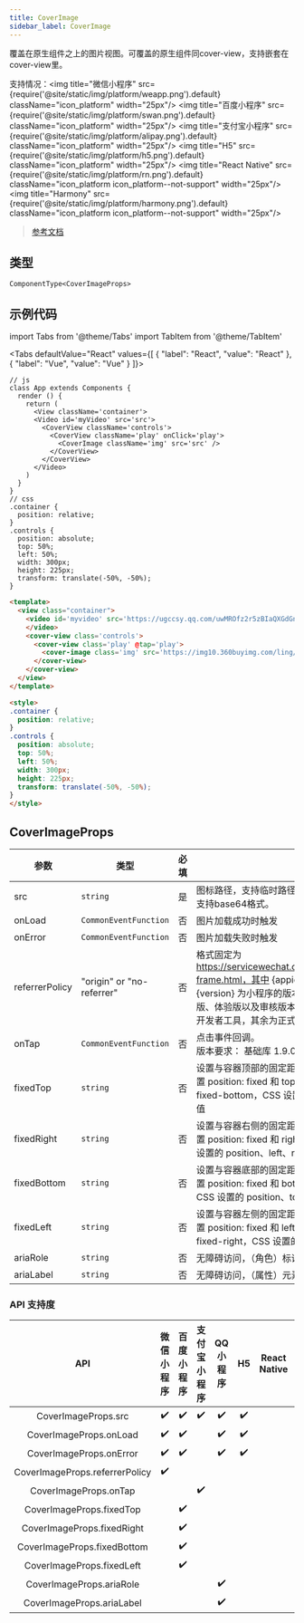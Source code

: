 ```yaml
---
title: CoverImage
sidebar_label: CoverImage
---
```


覆盖在原生组件之上的图片视图。可覆盖的原生组件同cover-view，支持嵌套在cover-view里。

支持情况：<img title="微信小程序" src={require('@site/static/img/platform/weapp.png').default} className="icon_platform" width="25px"/> <img title="百度小程序" src={require('@site/static/img/platform/swan.png').default} className="icon_platform" width="25px"/> <img title="支付宝小程序" src={require('@site/static/img/platform/alipay.png').default} className="icon_platform" width="25px"/> <img title="H5" src={require('@site/static/img/platform/h5.png').default} className="icon_platform" width="25px"/> <img title="React Native" src={require('@site/static/img/platform/rn.png').default} className="icon_platform icon_platform--not-support" width="25px"/> <img title="Harmony" src={require('@site/static/img/platform/harmony.png').default} className="icon_platform icon_platform--not-support" width="25px"/>

> [参考文档](https://developers.weixin.qq.com/miniprogram/dev/component/cover-image.html)

## 类型

```tsx
ComponentType<CoverImageProps>
```

## 示例代码

import Tabs from '@theme/Tabs'
import TabItem from '@theme/TabItem'

<Tabs
  defaultValue="React"
  values={[
  {
    "label": "React",
    "value": "React"
  },
  {
    "label": "Vue",
    "value": "Vue"
  }
]}>
<TabItem value="React">

```tsx
// js
class App extends Components {
  render () {
    return (
      <View className='container'>
      <Video id='myVideo' src='src'>
        <CoverView className='controls'>
          <CoverView className='play' onClick='play'>
            <CoverImage className='img' src='src' />
          </CoverView>
        </CoverView>
      </Video>
    )
  }
}
// css
.container {
  position: relative;
}
.controls {
  position: absolute;
  top: 50%;
  left: 50%;
  width: 300px;
  height: 225px;
  transform: translate(-50%, -50%);
}
```
</TabItem>
<TabItem value="Vue">

```html
<template>
  <view class="container">
    <video id='myvideo' src='https://ugccsy.qq.com/uwMROfz2r5zBIaQXGdGnC2dfDma3J1MItM3912IN4IRQvkRM/o31507f7lcd.mp4?sdtfrom=v1010&guid=aa18cf106b7fdb7e40f2d20b206f2b4f&vkey=63B0FCCC7FC3ADC342C166D86571AE02772258CD9B515B065DC68DF3919D8C288AE831D570ED5E8FE0FF3E81E170D04FF11F874BFDDACF7AAA2C0CFF2ACB39FB1A94DAD1AB859BDA53E4DD6DBCDC1217CEF789A9AC079924E2BBC599EED7A1FFDD60A727F2EB7E7B6472CE63DD4B683C9199DFC78A6A6C4D9891E05467C4B64E'>
    </video>
    <cover-view class='controls'>
      <cover-view class='play' @tap='play'>
        <cover-image class='img' src='https://img10.360buyimg.com/ling/s345x208_jfs/t1/133501/7/9865/382161/5f5ee31fEbdd6a418/0cdc0156ffff3c23.png' />
      </cover-view>
    </cover-view>
  </view>
</template>

<style>
.container {
  position: relative;
}
.controls {
  position: absolute;
  top: 50%;
  left: 50%;
  width: 300px;
  height: 225px;
  transform: translate(-50%, -50%);
}
</style>
```
</TabItem>
</Tabs>

## CoverImageProps

| 参数 | 类型 | 必填 | 说明 |
| --- | --- | :---: | --- |
| src | `string` | 是 | 图标路径，支持临时路径、网络地址、云文件ID。暂不支持base64格式。 |
| onLoad | `CommonEventFunction` | 否 | 图片加载成功时触发 |
| onError | `CommonEventFunction` | 否 | 图片加载失败时触发 |
| referrerPolicy | "origin" or "no-referrer" | 否 | 格式固定为 https://servicewechat.com/{appid}/{version}/page-frame.html，其中 {appid} 为小程序的 appid，{version} 为小程序的版本号，版本号为 0 表示为开发版、体验版以及审核版本，版本号为 devtools 表示为开发者工具，其余为正式版本； |
| onTap | `CommonEventFunction` | 否 | 点击事件回调。<br />版本要求： 基础库 1.9.0 及以上 |
| fixedTop | `string` | 否 | 设置与容器顶部的固定距离，效果相当于在 CSS 中设置 position: fixed 和 top 值，该属性优先级高于 fixed-bottom，CSS 设置的 position、top、bottom 值 |
| fixedRight | `string` | 否 | 设置与容器右侧的固定距离，效果相当于在 CSS 中设置 position: fixed 和 right 值，该属性优先级高于 CSS 设置的 position、left、right 值 |
| fixedBottom | `string` | 否 | 设置与容器底部的固定距离，效果相当于在 CSS 中设置 position: fixed 和 bottom 值，该属性优先级高于 CSS 设置的 position、top、bottom 值 |
| fixedLeft | `string` | 否 | 设置与容器左侧的固定距离，效果相当于在 CSS 中设置 position: fixed 和 left 值，该属性优先级高于 fixed-right，CSS 设置的 position、left、right 值 |
| ariaRole | `string` | 否 | 无障碍访问，（角色）标识元素的作用 |
| ariaLabel | `string` | 否 | 无障碍访问，（属性）元素的额外描述 |

### API 支持度

| API | 微信小程序 | 百度小程序 | 支付宝小程序 | QQ 小程序 | H5 | React Native | Harmony |
| :---: | :---: | :---: | :---: | :---: | :---: | :---: | :---: |
| CoverImageProps.src | ✔️ | ✔️ | ✔️ | ✔️ | ✔️ |  |  |
| CoverImageProps.onLoad | ✔️ | ✔️ |  | ✔️ | ✔️ |  |  |
| CoverImageProps.onError | ✔️ | ✔️ |  | ✔️ | ✔️ |  |  |
| CoverImageProps.referrerPolicy | ✔️ |  |  |  |  |  |  |
| CoverImageProps.onTap |  |  | ✔️ |  |  |  |  |
| CoverImageProps.fixedTop |  | ✔️ |  |  |  |  |  |
| CoverImageProps.fixedRight |  | ✔️ |  |  |  |  |  |
| CoverImageProps.fixedBottom |  | ✔️ |  |  |  |  |  |
| CoverImageProps.fixedLeft |  | ✔️ |  |  |  |  |  |
| CoverImageProps.ariaRole |  |  |  | ✔️ |  |  |  |
| CoverImageProps.ariaLabel |  |  |  | ✔️ |  |  |  |
